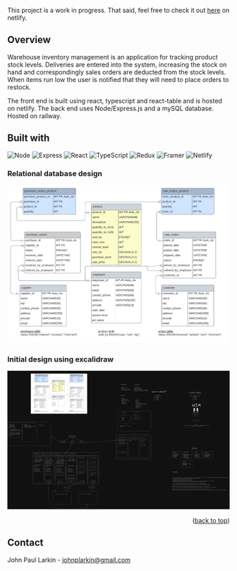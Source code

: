 <a name="readme-top"></a>
This project is a work in progress.
That said, feel free to check it out <a href="https://wim-front-end.netlify.app/">here</a> on netlify.

## Overview
Warehouse inventory management is an application for tracking product stock levels. Deliveries are entered into the system, increasing the stock on hand and correspondingly sales orders are deducted from the stock levels. When items run low the user is notified that they will need to place orders to restock. 

The front end is built using react, typescript and react-table and is hosted on netlify.
The back end uses Node/Express.js and a mySQL database. Hosted on railway.
## Built with

![Node](https://img.shields.io/badge/Node.js-43853D?style=for-the-badge&logo=node.js&logoColor=white)
![Express](https://img.shields.io/badge/Express.js-404D59?style=for-the-badge)
![React](https://img.shields.io/badge/react-%2320232a.svg?style=for-the-badge&logo=react&logoColor=%2361DAFB)
![TypeScript](https://img.shields.io/badge/typescript-%23007ACC.svg?style=for-the-badge&logo=typescript&logoColor=white)
![Redux](https://img.shields.io/badge/redux-%23593d88.svg?style=for-the-badge&logo=redux&logoColor=white)
![Framer](https://img.shields.io/badge/Framer-black?style=for-the-badge&logo=framer&logoColor=blue)
![Netlify](https://img.shields.io/badge/Netlify-00C7B7?style=for-the-badge&logo=netlify&logoColor=white)



### Relational database design
<span>
    <a href="https://wim-front-end.netlify.app/">
      <img src="https://github.com/Fishamble/wim/blob/master/images/RDB.png" alt="initial excalidraw design" width="600px" />      
    </a>
    <br>
</span>

### Initial design using excalidraw
<span>
    <a href="https://wim-front-end.netlify.app/">
      <img src="https://github.com/Fishamble/wim/blob/master/images/Excalidraw.png" alt="initial excalidraw design" width="600px" />      
    </a>
    <br>
</span>

<p align="right">(<a href="#readme-top">back to top</a>)</p>

## Contact

John Paul Larkin - johnplarkin@gmail.com
